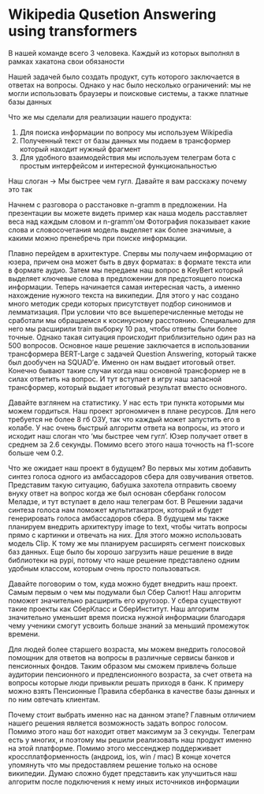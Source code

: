 # Wikipedia Qusetion Answering using transformers


В нашей команде всего 3 человека. Каждый из которых выполнял в рамках хакатона свои обязаности

Нашей задачей было создать продукт, суть которого заключается в  ответах  на вопросы. 
Однако у нас было несколько ограничений: мы не могли использовать браузеры и поисковые системы, а также платные базы данных

Что же мы сделали для реализации нашего продукта:
1. Для поиска информации по вопросу мы используем Wikipedia 
2. Полученный текст от базы данных мы подаем в трансформер который находит нужный фрагмент 
3. Для удобного взаимодействия мы используем телеграм бота с простым интерфейсом и интересной функциональностью

Наш слоган -> Мы быстрее чем гугл. Давайте я вам расскажу почему это так

Начнем с разговора о расстановке n-gramm в предложении. 
На презентации вы можете видеть пример как наша модель расставляет веса над каждым словом и n-gramm'ом
Фотография показывает какие слова и словосочетания модель выделяет как более значимые, а какими можно пренебречь при поиске информации.

Плавно перейдем в архитектуре. 
Спервы мы получаем информацию от юзера, причем она может быть в двух форматах: в формате текста или в формате аудио. 
Затем мы передаем наш вопрос в KeyBert который выделяет ключевые слова в предложении для предстоящего поиска информации. 
Теперь начинается самая интересная часть, а именно нахождение нужного текста на википедии. 
Для этого у нас создано много методик среди которых присутствует подбор синонимов и лемматизация. 
При условии что все вышеперечисленные методы не сработали мы обращаемся к косинусному расстоянию. 
Cпециально для него мы расширили train выборку 10 раз, чтобы ответы были более точные. 
Однако такая ситуация происходит приблизительно один раз на 500 вопросов. 
Основное наше решение заключается в использовании трансформера BERT-Large с задачей Question Answering, который также был дообучен на SQUAD’е. Именно он нам выдает итоговый ответ.
Конечно бывают такие случаи когда наш основной трансформер не в силах ответить на вопрос. 
И тут вступает в игру наш запасной трансформер, который выдает итоговый результат вместо основного.

Давайте взглянем на статистику. У нас есть три пункта которыми мы можем гордиться. Наш проект эргономичен в плане ресурсов. 
Для него требуется не более 8 гб ОЗУ, так что каждый может запустить его в колабе. 
У нас очень быстрый алгоритм ответа на вопросы, из этого и исходит наш слоган что ‘мы быстрее чем гугл’. 
Юзер получает ответ в среднем за 2.6 секунды. Помимо всего этого наша точность на f1-score больше чем 0.2. 

Что же ожидает наш проект в будущем? 
Во первых мы хотим добавить синтез голоса одного из амбассадоров сбера для озвучивания ответов. 
Представим такую ситуацию, бабушка захотела отправить своему внуку ответ на вопрос когда же был основан сбербанк голосом Меладзе, и тут вступает в дело наш телеграм бот. 
В Решении задачи синтеза голоса нам поможет мультитакатрон, который и будет генерировать голоса амбассадоров сбера. 
В будущем мы также планируем внедрить архитектуру image to text,  чтобы читать вопросы прямо с картинки и отвечать на них. 
Для этого можно использовать модель Clip.
К тому же мы планируем расширять сегмент поисковых баз данных.
Еще было бы хорошо загрузить наше решение в виде библиотеки на pypi, потому что наше решение представлено одним удобным классом, которым очень просто пользоваться. 

Давайте поговорим о том, куда можно будет внедрить наш проект. Самым первым о чем мы подумали был Сбер Салют! 
Наш алгоритм поможет значительно расширить его кругозор. 
У сбера существуют такие проекты как СберКласс и СберИнститут. 
Наш алгоритм значительно уменьшит время поиска нужной информации благодаря чему ученики смогут усвоить больше знаний за меньший промежуток времени. 

Для людей более старшего возраста, мы можем внедрить голосовой помощник для ответов на вопросы в различные сервисы банков и пенсионных  фондов. 
Таким образом мы сможем привлечь больше аудитории пенсионного и предпенсионного возраста, за счет ответа на вопросы которые люди привыкли решать приходя в банк. 
К примеру можно взять Пенсионные Правила сбербанка в качестве базы данных и по ним овтечать клиентам.

Почему стоит выбрать именно нас на данном этапе? 
Главным отличием нашего решения является возможность задать вопрос голосом. Помимо этого наш бот находит ответ максимум за 3 секунды. 
Телеграм есть у многих, и поэтому мы решили реализовать наш продукт именно на этой платформе. 
Помимо этого мессенджер поддерживает кроссплатформенность (андроид, ios, win / mac) 
В конце хочется упомянуть что мы предоставляем решение только на основе википедии. 
Думаю сложно будет представить как улучшиться наш алгоритм после подключения к нему иных источников информации
